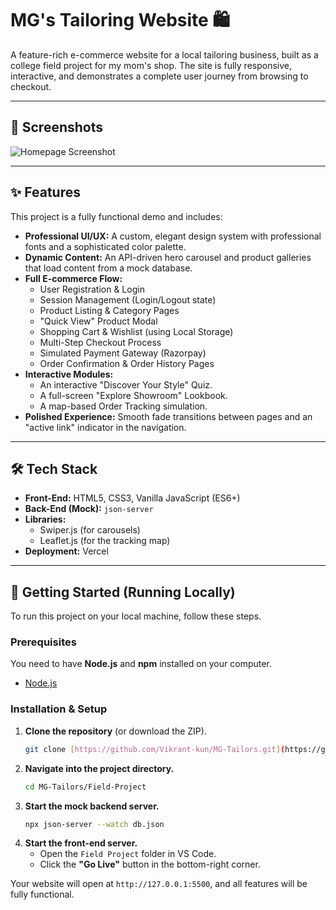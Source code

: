 # MG's Tailoring Website 🛍️

A feature-rich e-commerce website for a local tailoring business, built as a college field project for my mom's shop. The site is fully responsive, interactive, and demonstrates a complete user journey from browsing to checkout.

---

## 📸 Screenshots

![Homepage Screenshot](https://github.com/user-attachments/assets/f8f0fa47-2c18-4fba-911e-c278a1ca1c99)

---

## ✨ Features

This project is a fully functional demo and includes:

* **Professional UI/UX:** A custom, elegant design system with professional fonts and a sophisticated color palette.
* **Dynamic Content:** An API-driven hero carousel and product galleries that load content from a mock database.
* **Full E-commerce Flow:**
    * User Registration & Login
    * Session Management (Login/Logout state)
    * Product Listing & Category Pages
    * "Quick View" Product Modal
    * Shopping Cart & Wishlist (using Local Storage)
    * Multi-Step Checkout Process
    * Simulated Payment Gateway (Razorpay)
    * Order Confirmation & Order History Pages
* **Interactive Modules:**
    * An interactive "Discover Your Style" Quiz.
    * A full-screen "Explore Showroom" Lookbook.
    * A map-based Order Tracking simulation.
* **Polished Experience:** Smooth fade transitions between pages and an "active link" indicator in the navigation.

---

## 🛠️ Tech Stack

* **Front-End:** HTML5, CSS3, Vanilla JavaScript (ES6+)
* **Back-End (Mock):** `json-server`
* **Libraries:**
    * Swiper.js (for carousels)
    * Leaflet.js (for the tracking map)
* **Deployment:** Vercel

---

## 🚀 Getting Started (Running Locally)

To run this project on your local machine, follow these steps.

### Prerequisites

You need to have **Node.js** and **npm** installed on your computer.
* [Node.js](https://nodejs.org/)

### Installation & Setup

1.  **Clone the repository** (or download the ZIP).
    ```sh
    git clone [https://github.com/Vikrant-kun/MG-Tailors.git](https://github.com/Vikrant-kun/MG-Tailors.git)
    ```
2.  **Navigate into the project directory.**
    ```sh
    cd MG-Tailors/Field-Project
    ```
3.  **Start the mock backend server.**
    ```sh
    npx json-server --watch db.json
    ```
4.  **Start the front-end server.**
    * Open the `Field Project` folder in VS Code.
    * Click the **"Go Live"** button in the bottom-right corner.

Your website will open at `http://127.0.0.1:5500`, and all features will be fully functional.
